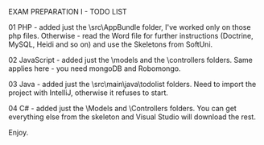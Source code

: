 EXAM PREPARATION I - TODO LIST

01 PHP - added just the \src\AppBundle folder, I've worked only on those php files. Otherwise - read the Word file for further instructions (Doctrine, MySQL, Heidi and so on) and use the Skeletons from SoftUni.

02 JavaScript - added just the \models and the \controllers folders. Same applies here - you need mongoDB and Robomongo.

03 Java - added just the \src\main\java\todolist folders. Need to import the project with IntelliJ, otherwise it refuses to start.

04 C# - added just the \Models and \Controllers folders. You can get everything else from the skeleton and Visual Studio will download the rest.

Enjoy.
